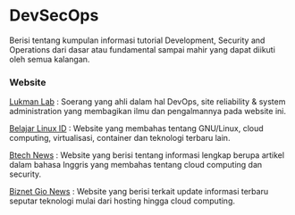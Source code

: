# DevSecOps

Berisi tentang kumpulan informasi tutorial Development, Security and Operations dari dasar atau fundamental sampai mahir yang dapat diikuti oleh semua kalangan.


### Website

[Lukman Lab](https://www.lukmanlab.com/) : Soerang yang ahli dalam hal DevOps, site reliability & system administration yang membagikan ilmu dan pengalmannya pada website ini.

[Belajar Linux ID](https://belajarlinux.id/) : Website yang membahas tentang GNU/Linux, cloud computing, virtualisasi, container dan teknologi terbaru lain. 

[Btech News](https://btech.id/news/) : Website yang berisi tentang informasi lengkap berupa artikel dalam bahasa Inggris yang membahas tentang cloud computing dan security.

[Biznet Gio News](https://www.biznetgio.com/news) : Website yang berisi terkait update informasi terbaru seputar teknologi mulai dari hosting hingga cloud computing.




